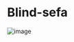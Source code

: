 # Blind-sefa





 ![image](https://user-images.githubusercontent.com/30938963/199026183-dd10d4a7-6fd3-4711-8d65-10e594688304.png)








